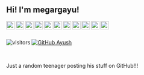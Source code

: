 ## Hi! I'm megargayu!
<a href="https://www.python.org/">
  <img align="left" alt="Python" width="22px" src="https://simpleicons.org/icons/python.svg" />
</a>
<a href="https://www.javascript.com/">
  <img align="left" alt="Javascript" width="22px" src="https://simpleicons.org/icons/javascript.svg" />
</a>
<a href="https://nodejs.org/en/">
  <img align="left" alt="NodeJS" width="22px" src="https://simpleicons.org/icons/node-dot-js.svg" />
</a>
<a href="https://www.java.com/en/">
  <img align="left" alt="Java" width="22px" src="https://simpleicons.org/icons/java.svg" />
</a>
<a href="https://gradle.org/">
  <img align="left" alt="Gradle" width="22px" src="https://simpleicons.org/icons/gradle.svg" />
</a>
<a href="https://maven.apache.org/">
  <img align="left" alt="Maven" width="22px" src="https://simpleicons.org/icons/apachemaven.svg" />
</a>
<a href="https://docs.microsoft.com/en-us/dotnet/">
  <img align="left" alt="C#" width="22px" src="https://simpleicons.org/icons/csharp.svg" />
</a>
<a href="https://unity.com/">
  <img align="left" alt="Unity" width="22px" src="https://simpleicons.org/icons/unity.svg" />
</a>
<a href="https://mirror-networking.com/">
  <img align="left" alt="Mirror Networking" width="22px" src="https://raw.githubusercontent.com/vis2k/Mirror/master/Assets/Mirror/Icon/MirrorIcon.png" />
</a>
<a href="https://reactjs.org/">
  <img align="left" alt="React" width="22px" src="https://simpleicons.org/icons/react.svg" />
</a>
<a href="https://expressjs.com/">
  <img align="left" alt="Express" width="22px" src="https://simpleicons.org/icons/express.svg" />
</a>

<br><br>

![visitors](https://visitor-badge.glitch.me/badge?page_id=megargayu.visitor-badge)
[![GitHub Ayush](https://img.shields.io/github/followers/megargayu?label=follow&style=social)](https://github.com/megargayu)

<br>

Just a random teenager posting his stuff on GitHub!!!
